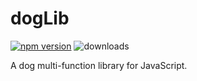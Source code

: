 # dogLib
[![npm version](https://badge.fury.io/js/doglib.svg)](https://badge.fury.io/js/doglib)
![downloads](https://img.shields.io/npm/dm/doglib.svg)

A dog multi-function library for JavaScript.
